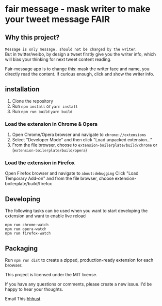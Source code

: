 # fair message - mask writer to make your tweet message FAIR

## Why this project?

`Message is only message, should not be changed by the writer`.  
But in twitter/weibo, by design a tweet firstly give you the writer info, which will bias your thinking for next tweet content reading.

Fair-message app is to change this: mask the writer face and name, you directly read the content. If curious enough, click and show the writer info.

## installation

1. Clone the repository  
2. Run `npm install` or `yarn install`   
3. Run `npm run build` `yarn build`

### Load the extension in Chrome & Opera
1. Open Chrome/Opera browser and navigate to `chrome://extensions`
2. Select "Developer Mode" and then click "Load unpacked extension..."
3. From the file browser, choose to `extension-boilerplate/build/chrome` or (`extension-boilerplate/build/opera`)

### Load the extension in Firefox
Open Firefox browser and navigate to `about:debugging`
Click "Load Temporary Add-on" and from the file browser, choose extension-boilerplate/build/firefox

## Developing
The following tasks can be used when you want to start developing the extension and want to enable live reload 

```
npm run chrome-watch
npm run opera-watch
npm run firefox-watch
```

## Packaging
Run `npm run dist` to create a zipped, production-ready extension for each browser.

This project is licensed under the MIT license.

If you have any questions or comments, please create a new issue. I'd be happy to hear your thoughts.

Email This [hhhust](hhhust@gmail.com)